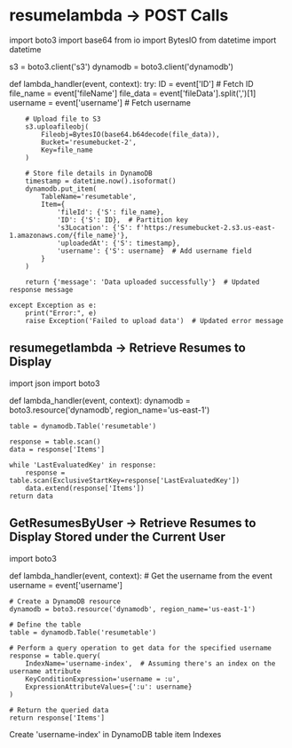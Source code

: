 # resumelambda -> POST Calls

import boto3
import base64
from io import BytesIO
from datetime import datetime

s3 = boto3.client('s3')
dynamodb = boto3.client('dynamodb')

def lambda_handler(event, context):
    try:
        ID = event['ID']  # Fetch ID
        file_name = event['fileName']
        file_data = event['fileData'].split(',')[1]
        username = event['username']  # Fetch username
        
        # Upload file to S3
        s3.uploafileobj(
            Fileobj=BytesIO(base64.b64decode(file_data)),
            Bucket='resumebucket-2',
            Key=file_name
        )
        
        # Store file details in DynamoDB
        timestamp = datetime.now().isoformat()
        dynamodb.put_item(
            TableName='resumetable',
            Item={
                'fileId': {'S': file_name},
                'ID': {'S': ID},  # Partition key
                's3Location': {'S': f'https:/resumebucket-2.s3.us-east-1.amazonaws.com/{file_name}'},
                'uploadedAt': {'S': timestamp},
                'username': {'S': username}  # Add username field
            }
        )
        
        return {'message': 'Data uploaded successfully'}  # Updated response message
    
    except Exception as e:
        print("Error:", e)
        raise Exception('Failed to upload data')  # Updated error message


## resumegetlambda -> Retrieve Resumes to Display

import json
import boto3

def lambda_handler(event, context):
    dynamodb = boto3.resource('dynamodb', region_name='us-east-1')

    table = dynamodb.Table('resumetable')

    response = table.scan()
    data = response['Items']

    while 'LastEvaluatedKey' in response:
        response = table.scan(ExclusiveStartKey=response['LastEvaluatedKey'])
        data.extend(response['Items'])
    return data


## GetResumesByUser -> Retrieve Resumes to Display Stored under the Current User


import boto3

def lambda_handler(event, context):
    # Get the username from the event
    username = event['username']
    
    # Create a DynamoDB resource
    dynamodb = boto3.resource('dynamodb', region_name='us-east-1')
    
    # Define the table
    table = dynamodb.Table('resumetable')
    
    # Perform a query operation to get data for the specified username
    response = table.query(
        IndexName='username-index',  # Assuming there's an index on the username attribute
        KeyConditionExpression='username = :u',
        ExpressionAttributeValues={':u': username}
    )
    
    # Return the queried data
    return response['Items']


Create 'username-index' in DynamoDB table item Indexes 